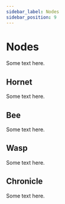 ```yaml
---
sidebar_label: Nodes
sidebar_position: 9
---
```


# Nodes

Some text here.

## Hornet

Some text here.

## Bee

Some text here.

## Wasp

Some text here.

## Chronicle

Some text here.

